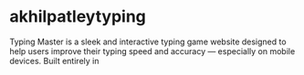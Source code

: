 # akhilpatleytyping
Typing Master is a sleek and interactive typing game website designed to help users improve their typing speed and accuracy — especially on mobile devices. Built entirely in 
